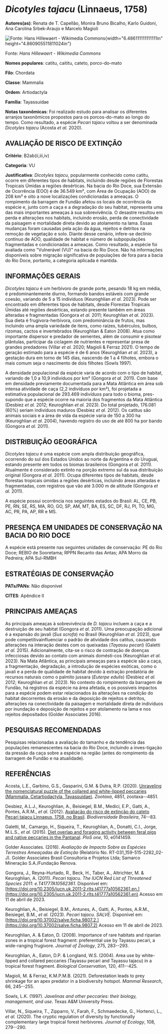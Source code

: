 # *Dicotyles tajacu* (Linnaeus, 1758)

**Autores(as)**: Renata de T. Capellão, Monira Bruno Bicalho, Karlo Guidoni, Ana Carolina Srbek-Araujo e Marcelo Magioli

![Fonte: Hans Hillewaert - Wikimedia Commons](media/rId20.jpg){width="6.486111111111111in" height="4.860905511811024in"}

Fonte: *Hans Hillewaert - Wikimedia Commons*

**Nomes populares**: catitu, caititu, cateto, porco-do-mato

**Filo**: Chordata

**Classe**: Mammalia

**Ordem**: Artiodactyla

**Família**: Tayassuidae

**Notas taxonômicas**: Foi realizado estudo para analisar os diferentes arranjos taxonômicos propostos para os porcos-do-mato ao longo do tempo.  Como resultado, a espécie *Pecari tajacu* voltou a ser denominada *Dicotyles tajacu* (Acosta *et al.* 2020).

## AVALIAÇÃO DE RISCO DE EXTINÇÃO

**Critério**: B2ab(ii,iii,iv)

**Categoria**: VU

**Justificativa**: *Dicotyles tajacu*, popularmente conhecido como catitu, ocorre em diferentes tipos de habitats, incluindo desde regiões de Florestas Tropicais Úmidas a regiões desérticas. Na bacia do Rio Doce, sua Extensão de Ocorrência (EOO) é de 36.549 km², com Área de Ocupação (AOO) de 208 km² e oito a nove localizações condicionadas a ameaças. O rompimento da barragem de Fundão afetou os locais de ocorrência da espécie e, junto com a caça e a degradação do seu habitat, representa uma das mais importantes ameaças à sua sobrevivência. O desastre resultou em perda e alterações nos habitats, incluindo erosão, perda de conectividade da paisagem e mortalidade direta devido ao atolamento na lama. Essas mudanças foram causadas pela ação da água, rejeitos e detritos na remoção de vegetação e solo. Diante desse cenário, infere-se declínio contínuo de AOO, qualidade de habitat e número de subpopulações fragmentadas e condicionadas a ameaças. Como
resultado, a espécie foi avaliada como "Vulnerável (VU)" na bacia do Rio Doce. Não há informações disponíveis sobre migração significativa de populações de fora para a bacia do Rio Doce, portanto, a categoria aplicada é mantida.

## INFORMAÇÕES GERAIS

*Dicotyles tajacu* é um herbívoro de grande porte, pesando 18 kg em média, é predominantemente diurno, formando bandos estáveis com grande coesão, variando de 5 a 15 indivíduos (Keuroghlian *et al.* 2023). Pode ser encontrado em diferentes tipos de habitats, desde Florestas Tropicais Úmidas até regiões desérticas, estando presente também em áreas alteradas e fragmentadas (Gongora *et al.* 2011; Keuroghlian *et al.* 2023). Sua dieta é frugívora-herbívora, com predominância de frutos, mas incluindo uma ampla variedade de itens, como raízes, tubérculos, bulbos, rizomas, cactos e invertebrados (Keuroghlian & Eaton 2008). Atua como importante dispersor e predador de sementes, além de consumir e pisotear plântulas, participar da ciclagem de nutrientes e representar presa de grandes predadores (Villar *et al.* 2020; Magioli & Ferraz 2021). O tempo de geração estimado para a espécie é de 6 anos (Keuroghlian *et al.* 2023), a gestação dura em torno de 145 dias,
nascendo de 1 a 4 filhotes, embora o mais comum seja o nascimento de dois filhotes (Sowls 1997).

A densidade populacional da espécie varia de acordo com o tipo de habitat, variando de 1,0 a 10,9 indivíduos por km² (Gongora *et al.* 2011). Com base em densidade previamente documentada para a Mata Atlântica em área sob intensa atividade de caça (2,2 indivíduos por km²), foi projetada a estimativa populacional de 293.469 indivíduos para todo o bioma, pres-supondo que a espécie ocorre na maioria dos fragmentos da Mata Atlântica (Desbiez *et al.* 2012; Keuroghlian *et al.* 2023). Do total projetado, 176.081 (60%) seriam indivíduos maduros (Desbiez *et al.* 2012). Os catitus são animais sociais e a área de vida da espécie varia de 150 a 300 ha (Keuroghlian *et al.* 2004), havendo registro do uso de até 800 ha por bando (Gongora *et al.* 2011).

## DISTRIBUIÇÃO GEOGRÁFICA

*Dicotyles tajacu* é uma espécie com ampla distribuição geográfica, ocorrendo do sul dos Estados Unidos ao norte da Argentina e do Uruguai, estando presente em todos os biomas brasileiros (Gongora *et al.* 2011).  Atualmente é considerado extinto na porção extremo sul da sua distribuição original (Gongora *et al.* 2011). Ocupa diferentes tipos de habitats, desde florestas tropicais úmidas a regiões desérticas, incluindo áreas alteradas e fragmentadas, com registros que vão até 3.000 m de altitude (Gongora *et al.* 2011).

A espécie possui ocorrência nos seguintes estados do Brasil: AL, CE, PB, PE, RN, SE, RS, MA, RO, GO, SP, AM, MT, BA, ES, SC, DF, RJ, PI, TO, MG, AC, PR, PA, AP, RR e MS.

## PRESENÇA EM UNIDADES DE CONSERVAÇÃO NA BACIA DO RIO DOCE

A espécie está presente nas seguintes unidades de conservação: PE do Rio Doce; REBIO de Sooretama; RPPN Recanto das Antas; APA Morro da Pedreira; APA Sul-RMBH

## ESTRATÉGIAS DE CONSERVAÇÃO

**PATs/PANs**: Não disponível

**CITES**: Apêndice II

## PRINCIPAIS AMEAÇAS

As principais ameaças à sobrevivência de *D. tajacu* incluem a caça e a destruição de seu habitat (Gongora *et al.* 2011). Uma preocupação adicional é a expansão do javali (*Sus scrofa*) no Brasil (Keuroghlian *et al.* 2023), que pode competitivainfluenciar o padrão de atividade dos catitus, causando alterações na interação destes com os queixadas (*Tayassu pecari*) (Galetti *et al.* 2015). Adicionalmente, cita-se o risco de contração de doenças infecciosas devido ao contato com animais domésti-cos (Keuroghlian *et al.* 2023). Na Mata Atlântica, as principais ameaças para a espécie são a caça, a fragmentação, degradação, a introdução de espécies exóticas, como o javali e a perda de qualidade de habitat devido à extração predatória de recursos naturais como o palmito jussara (*Euterpe edulis*) (Desbiez *et al.* 2012; Keuroghlian *et al.* 2023). No contexto do rompimento da barragem de Fundão, há registros da espécie na área afetada, e os
possíveis impactos para a espécie podem estar relacionados às alterações na condição do habitat decorrentes da erosão e da deposição de rejeitos e detritos, alterações na conectividade da paisagem e mortalidade direta de indivíduos por inundação e deposição de rejeitos e por atolamento na lama e nos rejeitos depositados (Golder Associates 2016).

## PESQUISAS RECOMENDADAS

Pesquisas relacionadas a avaliação do tamanho e da tendência das populações remanescentes na bacia do Rio Doce, incluindo a inves-tigação da pressão da caça sobre a espécie na região (antes do rompimento da barragem de Fundão e na atualidade).

## REFERÊNCIAS

Acosta, L.E., Garbino, G.S., Gasparini, G.M. & Dutra, R.P. (2020).  [Unraveling the nomenclatural puzzle of the collared and white-lipped peccaries (Mammalia, Cetartiodactyla, Tayassuidae)](https://doi.org/10.11646/zootaxa.4851.1.2). *Zootaxa*, 4851, zootaxa--4851.

Desbiez, A.L.J., Keuroghlian, A., Beisiegel, B.M., Medici, E.P., Gatti, A., Pontes, A.R.M., *et al.* (2012). [Avaliação do risco de extinção do cateto Pecari tajacu Linnaeus, 1758, no Brasil](http://www.icmbio.gov.br/revistaeletronica/index.php/BioBR/article/view/241/134).  *Biodiversidade Brasileira*, 74--83.

Galetti, M., Camargo, H., Siqueira, T., Keuroghlian, A., Donatti, C.I., Jorge, M.L.S., *et al.* (2015). [Diet overlap and foraging activity between feral pigs and native peccaries in the Pantanal](https://doi.org/10.1371/journal.pone.0141459). *PloS one*, 10, e0141459.

Golder Associates. (2016). *Avaliação de Impacto Sobre as Espécies Terrestres Ameaçadas de Extinção* (Relatório No.  RT-031_159-515-2282_02-J). Golder Associates Brasil Consultoria e Projetos Ltda; Samarco Mineração S.A./Fundação Renova.

Gongora, J., Reyna-Hurtado, R., Beck, H., Taber, A., Altrichter, M. & Keuroghlian, A. (2011). *Pecari tajacu*. *The IUCN Red List of Threatened Species 2011: e.T41777A10562361*. Disponível em: [https://doi.org/10.2305/iucn.uk.2011-2.rlts.t41777a10562361.en.](https://doi.org/10.2305/iucn.uk.2011-2.rlts.t41777a10562361.en) Acesso em 11 de abril de 2023.

Keuroghlian, A., Beisiegel, B.M., Antunes, A., Gatti, A., Pontes, A.R.M., Beisiegel, B.M., *et al.* (2023). *Pecari tajacu*. *SALVE*.  Disponível em: [https://doi.org/10.37002/salve.ficha.9807.2.](https://doi.org/10.37002/salve.ficha.9807.2) Acesso em 11 de abril de 2023.

Keuroghlian, A. & Eaton, D. (2008). Importance of rare habitats and riparian zones in a tropical forest fragment: preferential use by Tayassu pecari, a wide-ranging frugivore. *Journal of Zoology*, 275, 283--293.

Keuroghlian, A., Eaton, D.P. & Longland, W.S. (2004). Area use by white-lipped and collared peccaries (Tayassu pecari and Tayassu tajacu) in a tropical forest fragment. *Biological Conservation*, 120, 411--425.

Magioli, M. & Ferraz, K.M.P.M.B. (2021). Deforestation leads to prey shrinkage for an apex predator in a biodiversity hotspot. *Mammal Research*, 66, 245--255.

Sowls, L.K. (1997). *Javelinas and other peccaries: their biology, management, and use*. Texas A&M University Press.

Villar, N., Siqueira, T., Zipparro, V., Farah, F., Schmaedecke, G., Hortenci, L., *et al.* (2020). The cryptic regulation of diversity by functionally complementary large tropical forest herbivores. *Journal of Ecology*, 108, 279--290.
